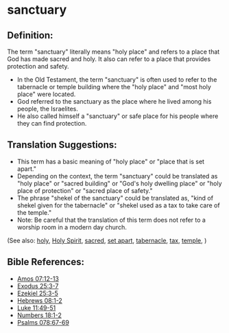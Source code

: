 # sanctuary #

## Definition: ##

The term "sanctuary" literally means "holy place" and refers to a place that God has made sacred and holy. It also can refer to a place that provides protection and safety.

* In the Old Testament, the term "sanctuary" is often used to refer to the tabernacle or temple building where the "holy place" and "most holy place" were located.
* God referred to the sanctuary as the place where he lived among his people, the Israelites.
* He also called himself a "sanctuary" or safe place for his people where they can find protection.

## Translation Suggestions: ##

* This term has a basic meaning of "holy place" or "place that is set apart."
* Depending on the context, the term "sanctuary" could be translated as "holy place" or "sacred building" or "God's holy dwelling place" or "holy place of protection" or "sacred place of safety."
* The phrase "shekel of the sanctuary" could be translated as, "kind of shekel given for the tabernacle" or "shekel used as a tax to take care of the temple."
* Note: Be careful that the translation of this term does not refer to a worship room in a modern day church.

(See also: [holy](../kt/holy.md), [Holy Spirit](../kt/holyspirit.md), [sacred](../other/sacred.md), [set apart](../kt/setapart.md), [tabernacle](../kt/tabernacle.md), [tax](../other/tax.md), [temple](../kt/temple.md), )

## Bible References: ##

* [Amos 07:12-13](en/tn/amo/help/07/12)
* [Exodus 25:3-7](en/tn/exo/help/25/03)
* [Ezekiel 25:3-5](en/tn/ezk/help/25/03)
* [Hebrews 08:1-2](en/tn/heb/help/08/01)
* [Luke 11:49-51](en/tn/luk/help/11/49)
* [Numbers 18:1-2](en/tn/num/help/18/01)
* [Psalms 078:67-69](en/tn/psa/help/78/67)